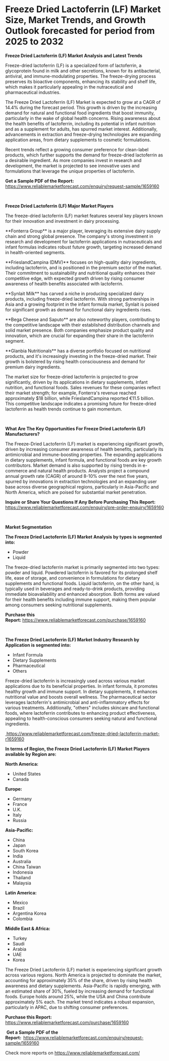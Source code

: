 <p><h1>Freeze Dried Lactoferrin (LF) Market Size, Market Trends, and Growth Outlook forecasted for period from 2025 to 2032</h1></p><p><strong>Freeze Dried Lactoferrin (LF) Market Analysis and Latest Trends</strong></p>
<p><p>Freeze-dried lactoferrin (LF) is a specialized form of lactoferrin, a glycoprotein found in milk and other secretions, known for its antibacterial, antiviral, and immune-modulating properties. The freeze-drying process preserves its bioactive components, enhancing its stability and shelf life, which makes it particularly appealing in the nutraceutical and pharmaceutical industries.</p><p>The Freeze Dried Lactoferrin (LF) Market is expected to grow at a CAGR of 14.4% during the forecast period. This growth is driven by the increasing demand for natural and functional food ingredients that boost immunity, particularly in the wake of global health concerns. Rising awareness about the health benefits of lactoferrin, including its potential in infant nutrition and as a supplement for adults, has spurred market interest. Additionally, advancements in extraction and freeze-drying technologies are expanding application areas, from dietary supplements to cosmetic formulations.</p><p>Recent trends reflect a growing consumer preference for clean-label products, which further supports the demand for freeze-dried lactoferrin as a desirable ingredient. As more companies invest in research and development, the market is projected to see innovative uses and formulations that leverage the unique properties of lactoferrin.</p></p>
<p><strong>Get a Sample PDF of the Report:&nbsp;</strong> <a href="https://www.reliablemarketforecast.com/enquiry/request-sample/1659160?utm_campaign=2940&utm_medium=2&utm_source=Github&utm_content=ia&utm_term=23032025&utm_id=freeze-dried-lactoferrin-lf">https://www.reliablemarketforecast.com/enquiry/request-sample/1659160</a></p>
<p>&nbsp;</p>
<p><strong>Freeze Dried Lactoferrin (LF) Major Market Players</strong></p>
<p><p>The freeze-dried lactoferrin (LF) market features several key players known for their innovation and investment in dairy processing. </p><p>**Fonterra Group** is a major player, leveraging its extensive dairy supply chain and strong global presence. The company's strong investment in research and development for lactoferrin applications in nutraceuticals and infant formulas indicates robust future growth, targeting increased demand in health-oriented segments.</p><p>**FrieslandCampina (DMV)** focuses on high-quality dairy ingredients, including lactoferrin, and is positioned in the premium sector of the market. Their commitment to sustainability and nutritional quality enhances their competitive edge, with expected growth driven by rising consumer awareness of health benefits associated with lactoferrin.</p><p>**Synlait Milk** has carved a niche in producing specialized dairy products, including freeze-dried lactoferrin. With strong partnerships in Asia and a growing footprint in the infant formula market, Synlait is poised for significant growth as demand for functional dairy ingredients rises.</p><p>**Bega Cheese and Saputo** are also noteworthy players, contributing to the competitive landscape with their established distribution channels and solid market presence. Both companies emphasize product quality and innovation, which are crucial for expanding their share in the lactoferrin segment.</p><p>**Glanbia Nutritionals** has a diverse portfolio focused on nutritional products, and it's increasingly investing in the freeze-dried market. Their growth is bolstered by rising health consciousness and demand for premium dairy ingredients.</p><p>The market size for freeze-dried lactoferrin is projected to grow significantly, driven by its applications in dietary supplements, infant nutrition, and functional foods. Sales revenues for these companies reflect their market strength; for example, Fonterra's revenue reached approximately $18 billion, while FrieslandCampina reported €11.5 billion. This competitive landscape indicates a promising future for freeze-dried lactoferrin as health trends continue to gain momentum.</p></p>
<p>&nbsp;</p>
<p><strong>What Are The Key Opportunities For Freeze Dried Lactoferrin (LF) Manufacturers?</strong></p>
<p><p>The Freeze-Dried Lactoferrin (LF) market is experiencing significant growth, driven by increasing consumer awareness of health benefits, particularly its antimicrobial and immune-boosting properties. The expanding applications in dietary supplements, infant formula, and functional foods are key growth contributors. Market demand is also supported by rising trends in e-commerce and natural health products. Analysts project a compound annual growth rate (CAGR) of around 8-10% over the next five years, spurred by innovations in extraction technologies and an expanding user base across diverse geographical regions, particularly in Asia-Pacific and North America, which are poised for substantial market penetration.</p></p>
<p><strong>Inquire or Share Your Questions If Any Before Purchasing This Report:</strong> <a href="https://www.reliablemarketforecast.com/enquiry/pre-order-enquiry/1659160?utm_campaign=2940&utm_medium=2&utm_source=Github&utm_content=ia&utm_term=23032025&utm_id=freeze-dried-lactoferrin-lf">https://www.reliablemarketforecast.com/enquiry/pre-order-enquiry/1659160</a></p>
<p>&nbsp;</p>
<p><strong>Market Segmentation</strong></p>
<p><strong>The Freeze Dried Lactoferrin (LF) Market Analysis by types is segmented into:</strong></p>
<p><ul><li>Powder</li><li>Liquid</li></ul></p>
<p><p>The freeze-dried lactoferrin market is primarily segmented into two types: powder and liquid. Powdered lactoferrin is favored for its prolonged shelf life, ease of storage, and convenience in formulations for dietary supplements and functional foods. Liquid lactoferrin, on the other hand, is typically used in beverages and ready-to-drink products, providing immediate bioavailability and enhanced absorption. Both forms are valued for their health benefits including immune support, making them popular among consumers seeking nutritional supplements.</p></p>
<p><strong>Purchase this Report:&nbsp;</strong><a href="https://www.reliablemarketforecast.com/purchase/1659160?utm_campaign=2940&utm_medium=2&utm_source=Github&utm_content=ia&utm_term=23032025&utm_id=freeze-dried-lactoferrin-lf">https://www.reliablemarketforecast.com/purchase/1659160</a></p>
<p>&nbsp;</p>
<p><strong>The Freeze Dried Lactoferrin (LF) Market Industry Research by Application is segmented into:</strong></p>
<p><ul><li>Infant Formula</li><li>Dietary Supplements</li><li>Pharmaceutical</li><li>Others</li></ul></p>
<p><p>Freeze-dried lactoferrin is increasingly used across various market applications due to its beneficial properties. In infant formula, it promotes healthy growth and immune support. In dietary supplements, it enhances nutritional value and boosts overall wellness. The pharmaceutical sector leverages lactoferrin's antimicrobial and anti-inflammatory effects for various treatments. Additionally, "others" includes skincare and functional foods, where lactoferrin contributes to enhancing product effectiveness, appealing to health-conscious consumers seeking natural and functional ingredients.</p></p>
<p><a href="https://www.reliablemarketforecast.com/freeze-dried-lactoferrin-market-r1659160?utm_campaign=2940&utm_medium=2&utm_source=Github&utm_content=ia&utm_term=23032025&utm_id=freeze-dried-lactoferrin-lf">&nbsp;https://www.reliablemarketforecast.com/freeze-dried-lactoferrin-market-r1659160</a></p>
<p><strong>In terms of Region, the Freeze Dried Lactoferrin (LF) Market Players available by Region are:</strong></p>
<p>
    <p> <strong> North America: </strong>
        <ul>
            <li>United States</li>
            <li>Canada</li>
        </ul>
        </p> 
    <p> <strong> Europe: </strong>
        <ul>
            <li>Germany</li>
            <li>France</li>
            <li>U.K.</li>
            <li>Italy</li>
            <li>Russia</li>
        </ul>
        </p> 
    <p> <strong> Asia-Pacific: </strong>
        <ul>
            <li>China</li>
            <li>Japan</li>
            <li>South Korea</li>
            <li>India</li>
            <li>Australia</li>
            <li>China Taiwan</li>
            <li>Indonesia</li>
            <li>Thailand</li>
            <li>Malaysia</li>
        </ul>
        </p> 
    <p> <strong> Latin America: </strong>
        <ul>
            <li>Mexico</li>
            <li>Brazil</li>
            <li>Argentina Korea</li>
            <li>Colombia</li>
        </ul>
        </p> 
    <p> <strong> Middle East & Africa: </strong>
        <ul>
            <li>Turkey</li>
            <li>Saudi</li>
            <li>Arabia</li>
            <li>UAE</li>
            <li>Korea</li>
        </ul>
    </p>
    </p>
<p><p>The Freeze Dried Lactoferrin (LF) market is experiencing significant growth across various regions. North America is projected to dominate the market, accounting for approximately 35% of the share, driven by rising health awareness and dietary supplements. Asia-Pacific is rapidly emerging, with an estimated share of 30%, fueled by increasing demand for functional foods. Europe holds around 25%, while the USA and China contribute approximately 5% each. The market trend indicates a robust expansion, particularly in APAC, due to shifting consumer preferences.</p></p>
<p><strong>Purchase this Report: </strong><a href="https://www.reliablemarketforecast.com/purchase/1659160?utm_campaign=2940&utm_medium=2&utm_source=Github&utm_content=ia&utm_term=23032025&utm_id=freeze-dried-lactoferrin-lf">https://www.reliablemarketforecast.com/purchase/1659160</a></p>
<p>&nbsp;<strong>Get a Sample PDF of the Report:&nbsp;&nbsp;</strong><a href="https://www.reliablemarketforecast.com/enquiry/request-sample/1659160?utm_campaign=2940&utm_medium=2&utm_source=Github&utm_content=ia&utm_term=23032025&utm_id=freeze-dried-lactoferrin-lf">https://www.reliablemarketforecast.com/enquiry/request-sample/1659160</a></p>
<p><strong></strong></p>
<p>Check more reports on <a href="https://www.reliablemarketforecast.com/?utm_campaign=2940&utm_medium=2&utm_source=Github&utm_content=ia&utm_term=23032025&utm_id=freeze-dried-lactoferrin-lf">https://www.reliablemarketforecast.com/</a></p>